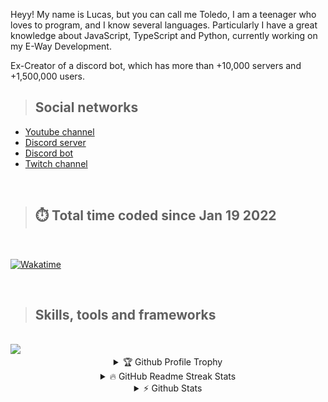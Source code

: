 Heyy! My name is Lucas, but you can call me Toledo, I am a teenager who loves to program, and I know several languages. Particularly I have a great knowledge about JavaScript, TypeScript and Python, currently working on my E-Way Development.

Ex-Creator of a discord bot, which has more than +10,000 servers and +1,500,000 users.

> ## Social networks

- <a href="https://youtube.com/c/ToledoSDL" target="_blank">Youtube channel</a>
- <a href="https://hydrabot.xyz/discord" target="_blank">Discord server</a>
- <a href="https://hydrabot.xyz" target="_blank">Discord bot</a>
- <a href="https://twitch.tv/ToledoSDL" target="_blank">Twitch channel</a>

<br />

> ## ⏱️ Total time coded since Jan 19 2022

 <br />

<a href="https://github.com/ToledoSDL" align="center"> [![Wakatime](https://wakatime.com/badge/user/7a37dda6-8902-492d-9519-5859d3b7db56.svg)](https://wakatime.com/@7a37dda6-8902-492d-9519-5859d3b7db56) </a>

<br />

> ## Skills, tools and frameworks

<br />
<img src='https://cr-skills-chart-widget.azurewebsites.net/api/api?username=toledosdl' />

<br />

<center>
<details>
<summary>🏆 Github Profile Trophy</summary>
<br />
<a href="https://github.com/ToledoSDL" align="center">
  
![trophy](https://github-profile-trophy.vercel.app/?username=ToledoSDL)

</a>
</details>
  
<details>
<summary>🔥 GitHub Readme Streak Stats</summary>
<br />
<a href="https://github.com/ToledoSDL" align="center">

![GitHub Streak](https://github-readme-streak-stats.herokuapp.com?user=ToledoSDL&hide_border=true)

</a>
</details>
  
<details>
<summary>⚡ Github Stats</summary>
<br />
<a href="https://github.com/ToledoSDL" align="center">

![](https://github.com/ToledoSDL/github-stats/blob/master/generated/overview.svg)
![](https://github.com/ToledoSDL/github-stats/blob/master/generated/languages.svg)

</a>
</details>
